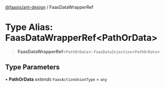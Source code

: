 [@faasjs/ant-design](../README.md) / FaasDataWrapperRef

# Type Alias: FaasDataWrapperRef\<PathOrData\>

> **FaasDataWrapperRef**\<`PathOrData`\>: `FaasDataInjection`\<`PathOrData`\>

## Type Parameters

• **PathOrData** *extends* `FaasActionUnionType` = `any`
